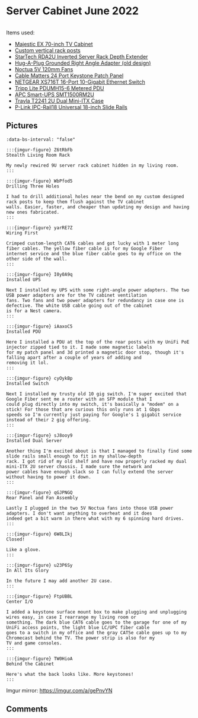 # Server Cabinet June 2022

```{tags} homelab
```

Items used:

* [Majestic EX 70-inch TV Cabinet](https://bawoodworksllc.com/collections/media-consoles)
* [Custom vertical rack posts](https://github.com/Robpol86/TV-Cabinet-Rack-Posts)
* [StarTech RDA2U Inverted Server Rack Depth Extender](https://www.startech.com/en-us/server-management/rda2u)
* [Hug-A-Plug Grounded Right Angle Adapter (old design)](https://www.hugaplug.com/)
* [Noctua 5V 120mm Fans](https://noctua.at/en/products/fan/nf-f12-5v)
* [Cable Matters 24 Port Keystone Patch Panel](https://www.amazon.com/gp/product/B0072JVT02)
* [NETGEAR XS716T 16-Port 10-Gigabit Ethernet Switch](https://www.netgear.com/business/wired/switches/smart/xs716t/)
* [Tripp Lite PDUMH15-6 Metered PDU](https://www.tripplite.com/1-4kw-single-phase-metered-pdu-120v~pdumh156)
* [APC Smart-UPS SMT1500RM2U](https://www.apc.com/us/en/product/SMT1500RM2U)
* [Travla T2241 2U Dual Mini-ITX Case](http://www.travla.com.tw/products_detail.php?index_id=56&index_m1_id=4&index_m2_id=23)
* [P-Link IPC-Rail18 Universal 18-inch Slide Rails](http://www.plinkusa.net/webrail18.htm)

## Pictures

```{carousel}
:data-bs-interval: "false"

:::{imgur-figure} Z6tRbFb
Stealth Living Room Rack

My newly rewired 9U server rack cabinet hidden in my living room.
:::

:::{imgur-figure} WbPfod5
Drilling Three Holes

I had to drill additional holes near the bend on my custom designed rack posts to keep them flush against the TV cabinet
walls. Easier, faster, and cheaper than updating my design and having new ones fabricated.
:::

:::{imgur-figure} yarRE7Z
Wiring First

Crimped custom-length CAT6 cables and got lucky with 1 meter long fiber cables. The yellow fiber cable is for my Google Fiber
internet service and the blue fiber cable goes to my office on the other side of the wall.
:::

:::{imgur-figure} I0y0A9q
Installed UPS

Next I installed my UPS with some right-angle power adapters. The two USB power adapters are for the TV cabinet ventilation
fans. Two fans and two power adapters for redundancy in case one is defective. The white USB cable going out of the cabinet
is for a Nest camera.
:::

:::{imgur-figure} iAaxoC5
Installed PDU

Here I installed a PDU at the top of the rear posts with my UniFi PoE injector zipped tied to it. I made some magnetic labels
for my patch panel and 3d printed a magnetic door stop, though it's falling apart after a couple of years of adding and
removing it lol.
:::

:::{imgur-figure} cyOykBp
Installed Switch

Next I installed my trusty old 10 gig switch. I'm super excited that Google Fiber sent me a router with an SFP module that I
could plug directly into my switch, it's basically a "modem" on a stick! For those that are curious this only runs at 1 Gbps
speeds so I'm currently just paying for Google's 1 gigabit service instead of their 2 gig offering.
:::

:::{imgur-figure} sJ8ooy9
Installed Dual Server

Another thing I'm excited about is that I managed to finally find some slide rails small enough to fit in my shallow-depth
rack. I got rid of my old shelf and have now properly racked my dual mini-ITX 2U server chassis. I made sure the network and
power cables have enough slack so I can fully extend the server without having to power it down.
:::

:::{imgur-figure} qGJPNGQ
Rear Panel and Fan Assembly

Lastly I plugged in the two 5V Noctua fans into those USB power adapters. I don't want anything to overheat and it does
indeed get a bit warm in there what with my 6 spinning hard drives.
:::

:::{imgur-figure} 6W8LIkj
Closed!

Like a glove.
:::

:::{imgur-figure} u23P6Sy
In All Its Glory

In the future I may add another 2U case.
:::

:::{imgur-figure} FtpUBBL
Center I/O

I added a keystone surface mount box to make plugging and unplugging wires easy, in case I rearrange my living room or
something. The dark blue CAT6 cable goes to the garage for one of my UniFi access points, the light blue LC/UPC fiber cable
goes to a switch in my office and the gray CAT5e cable goes up to my Chromecast behind the TV. The power strip is also for my
TV and game consoles.
:::

:::{imgur-figure} TW0HioA
Behind the Cabinet

Here's what the back looks like. More keystones!
:::
```

Imgur mirror: https://imgur.com/a/gePnvYN

## Comments

```{disqus}
```

